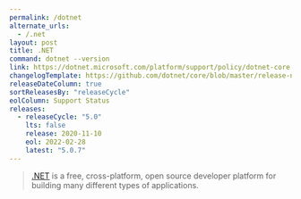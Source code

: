 ```yaml
---
permalink: /dotnet
alternate_urls:
  - /.net
layout: post
title: .NET
command: dotnet --version
link: https://dotnet.microsoft.com/platform/support/policy/dotnet-core
changelogTemplate: https://github.com/dotnet/core/blob/master/release-notes/__RELEASE_CYCLE__/__LATEST__/__LATEST__.md
releaseDateColumn: true
sortReleasesBy: "releaseCycle"
eolColumn: Support Status
releases:
  - releaseCycle: "5.0"
    lts: false
    release: 2020-11-10
    eol: 2022-02-28
    latest: "5.0.7"
---
```


> [.NET](https://dotnet.microsoft.com/) is a free, cross-platform, open source developer platform for building many different types of applications.

